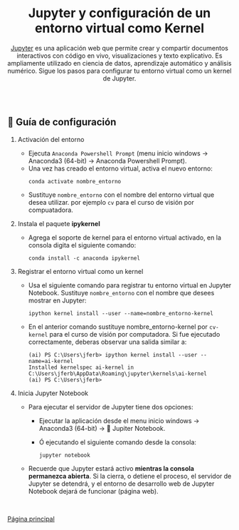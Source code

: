 <div  align="center">

# Jupyter y configuración de un entorno virtual como Kernel
[Jupyter](https://jupyter.org/) es una aplicación web que permite crear y compartir documentos interactivos con código en vivo, visualizaciones y texto explicativo. Es ampliamente utilizado en ciencia de datos, aprendizaje automático y análisis numérico. Sigue los pasos para configurar tu entorno virtual como un kernel de Jupyter.

</div>

<br/><br/>

## 📝 Guía de configuración

1. Activación del entorno
    - Ejecuta `Anaconda Powershell Prompt` (menu inicio windows &rarr;  Anaconda3 (64-bit) &rarr; Anaconda Powershell Prompt).
    - Una vez has creado el entorno virtual, activa el nuevo entorno:
        ```console
       conda activate nombre_entorno
       ```
    - Sustituye `nombre_entorno` con el nombre del entorno virtual que desea utilizar. por ejemplo `cv` para el curso de visión por compuatadora.
  
2. Instala el paquete **ipykernel**
    - Agrega el soporte de kernel para el entorno virtual activado, en la consola digita el siguiente comando:

      ```console
      conda install -c anaconda ipykernel
      ```
  
3. Registrar el entorno virtual como un kernel
    - Usa el siguiente comando para registrar tu entorno virtual en Jupyter Notebook. Sustituye `nombre_entorno` con el nombre que desees mostrar en Jupyter:

        ```console
        ipython kernel install --user --name=nombre_entorno-kernel
        ```

    - En el anterior comando sustituye nombre_entorno-kernel por `cv-kernel` para el curso de visión por computadora. Si fue ejecutado correctamente, deberas observar una salida similar a:

        ```console
        (ai) PS C:\Users\jferb> ipython kernel install --user --name=ai-kernel
        Installed kernelspec ai-kernel in C:\Users\jferb\AppData\Roaming\jupyter\kernels\ai-kernel
        (ai) PS C:\Users\jferb>
        ```

4. Inicia Jupyter Notebook

    - Para ejecutar el servidor de Jupyter tiene dos opciones:
        - Ejecutar la aplicación desde el menu inicio windows &rarr;  Anaconda3 (64-bit) &rarr; :notebook: Jupiter Notebook.
        - Ó ejecutando el siguiente comando desde la consola:

           ```console
           jupyter notebook
           ```

    - Recuerde que Jupyter estará activo **mientras la consola permanezca abierta**. Si la cierra, o detiene el proceso, el servidor de Jupyter se detendrá, y el entorno de desarrollo web de Jupyter Notebook dejará de funcionar (página web).

<br/>

[Página principal](../../README.md)
